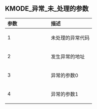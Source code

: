 ## <a name="kmode_exception_not_handled-parameters"></a>KMODE\_异常\_未\_处理的参数


<table>
<colgroup>
<col width="50%" />
<col width="50%" />
</colgroup>
<thead>
<tr class="header">
<th align="left">参数</th>
<th align="left">描述</th>
</tr>
</thead>
<tbody>
<tr class="odd">
<td align="left"><p>1</p></td>
<td align="left"><p>未处理的异常代码</p></td>
</tr>
<tr class="even">
<td align="left"><p>2</p></td>
<td align="left"><p>发生异常的地址</p></td>
</tr>
<tr class="odd">
<td align="left"><p>3</p></td>
<td align="left"><p>异常的参数0</p></td>
</tr>
<tr class="even">
<td align="left"><p>4</p></td>
<td align="left"><p>异常的参数1</p></td>
</tr>
</tbody>
</table>
